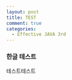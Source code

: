 ```yaml
---
layout: post
title: TEST
comment: true
categories:
  - Effective JAVA 3rd
---
```



### 한글 테스트 

테스트테스트 